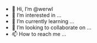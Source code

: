 - 👋 Hi, I’m @werwl
- 👀 I’m interested in ...
- 🌱 I’m currently learning ...
- 💞️ I’m looking to collaborate on ...
- 📫 How to reach me ...

<!---
werwl/werwl is a ✨ special ✨ repository because its `README.md` (this file) appears on your GitHub profile.
You can click the Preview link to take a look at your changes.
--->
